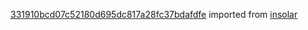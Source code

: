 [331910bcd07c52180d695dc817a28fc37bdafdfe](https://github.com/insolar/insolar/commit/331910bcd07c52180d695dc817a28fc37bdafdfe) imported from [insolar](https://github.com/insolar/insolar)
